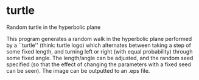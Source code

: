 turtle
======

Random turtle in the hyperbolic plane

This program generates a random walk in the hyperbolic plane performed
by a ``turtle'' (think: turtle logo) which alternates between taking a
step of some fixed length, and turning left or right (with equal probability)
through some fixed angle. The length/angle can be adjusted, and the random
seed specified (so that the effect of changing the parameters with a fixed
seed can be seen). The image can be outputted to an .eps file.



